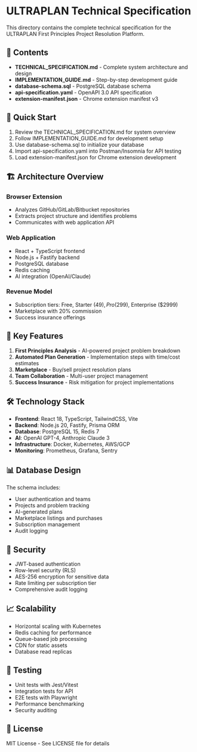 # ULTRAPLAN Technical Specification

This directory contains the complete technical specification for the ULTRAPLAN First Principles Project Resolution Platform.

## 📁 Contents

- **TECHNICAL_SPECIFICATION.md** - Complete system architecture and design
- **IMPLEMENTATION_GUIDE.md** - Step-by-step development guide
- **database-schema.sql** - PostgreSQL database schema
- **api-specification.yaml** - OpenAPI 3.0 API specification
- **extension-manifest.json** - Chrome extension manifest v3

## 🚀 Quick Start

1. Review the TECHNICAL_SPECIFICATION.md for system overview
2. Follow IMPLEMENTATION_GUIDE.md for development setup
3. Use database-schema.sql to initialize your database
4. Import api-specification.yaml into Postman/Insomnia for API testing
5. Load extension-manifest.json for Chrome extension development

## 🏗️ Architecture Overview

### Browser Extension
- Analyzes GitHub/GitLab/Bitbucket repositories
- Extracts project structure and identifies problems
- Communicates with web application API

### Web Application
- React + TypeScript frontend
- Node.js + Fastify backend
- PostgreSQL database
- Redis caching
- AI integration (OpenAI/Claude)

### Revenue Model
- Subscription tiers: Free, Starter ($49), Pro ($299), Enterprise ($2999)
- Marketplace with 20% commission
- Success insurance offerings

## 🔑 Key Features

1. **First Principles Analysis** - AI-powered project problem breakdown
2. **Automated Plan Generation** - Implementation steps with time/cost estimates
3. **Marketplace** - Buy/sell project resolution plans
4. **Team Collaboration** - Multi-user project management
5. **Success Insurance** - Risk mitigation for project implementations

## 🛠️ Technology Stack

- **Frontend**: React 18, TypeScript, TailwindCSS, Vite
- **Backend**: Node.js 20, Fastify, Prisma ORM
- **Database**: PostgreSQL 15, Redis 7
- **AI**: OpenAI GPT-4, Anthropic Claude 3
- **Infrastructure**: Docker, Kubernetes, AWS/GCP
- **Monitoring**: Prometheus, Grafana, Sentry

## 📊 Database Design

The schema includes:
- User authentication and teams
- Projects and problem tracking
- AI-generated plans
- Marketplace listings and purchases
- Subscription management
- Audit logging

## 🔐 Security

- JWT-based authentication
- Row-level security (RLS)
- AES-256 encryption for sensitive data
- Rate limiting per subscription tier
- Comprehensive audit logging

## 📈 Scalability

- Horizontal scaling with Kubernetes
- Redis caching for performance
- Queue-based job processing
- CDN for static assets
- Database read replicas

## 🧪 Testing

- Unit tests with Jest/Vitest
- Integration tests for API
- E2E tests with Playwright
- Performance benchmarking
- Security auditing

## 📝 License

MIT License - See LICENSE file for details